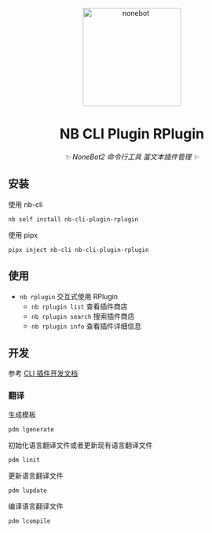 <!-- markdownlint-disable MD033 MD041 -->
<p align="center">
  <img src="https://cli.nonebot.dev/logo.png" width="200" height="200" alt="nonebot">
</p>

<div align="center">

# NB CLI Plugin RPlugin

_✨ NoneBot2 命令行工具 富文本插件管理 ✨_

</div>

## 安装

使用 nb-cli

```shell
nb self install nb-cli-plugin-rplugin
```

使用 pipx

```shell
pipx inject nb-cli nb-cli-plugin-rplugin
```

## 使用

- `nb rplugin` 交互式使用 RPlugin
  - `nb rplugin list` 查看插件商店
  - `nb rplugin search` 搜索插件商店
  - `nb rplugin info` 查看插件详细信息

## 开发

参考 [CLI 插件开发文档](https://cli.nonebot.dev/docs/guide/plugin/)

### 翻译

生成模板

```shell
pdm lgenerate
```

初始化语言翻译文件或者更新现有语言翻译文件

```shell
pdm linit
```

更新语言翻译文件

```shell
pdm lupdate
```

编译语言翻译文件

```shell
pdm lcompile
```
